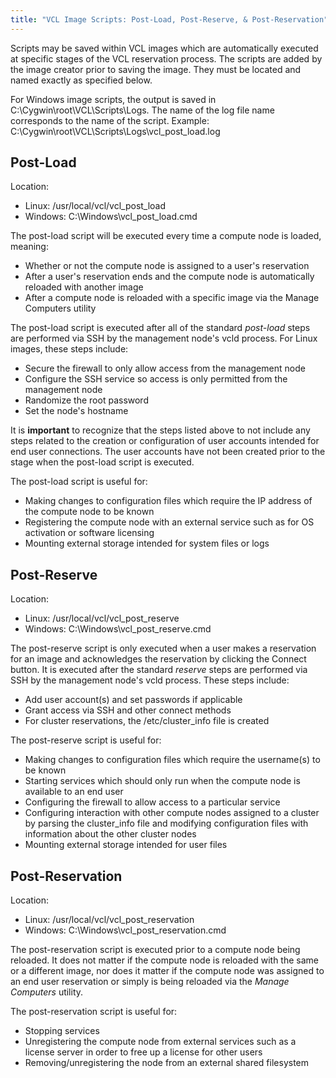 ```yaml
---
title: "VCL Image Scripts: Post-Load, Post-Reserve, & Post-Reservation"
---
```


Scripts may be saved within VCL images which are automatically executed at specific stages of the 
VCL 
reservation process.  The scripts are added by the image creator prior to saving the image.  They 
must be 
located and named exactly as specified below.

For Windows image scripts, the output is saved in C:\Cygwin\root\VCL\Scripts\Logs.  The name of 
the log file name corresponds to the name of the script.  Example: 
C:\Cygwin\root\VCL\Scripts\Logs\vcl_post_load.log

## Post-Load

Location:

* Linux: /usr/local/vcl/vcl_post_load
* Windows: C:\Windows\vcl_post_load.cmd

The post-load script will be executed every time a compute node is loaded, meaning:

* Whether or not the compute node is assigned to a user's reservation
* After a user's reservation ends and the compute node is automatically reloaded with another 
image
* After a compute node is reloaded with a specific image via the Manage Computers utility

The post-load script is executed after all of the standard *post-load* steps are performed via 
SSH by the 
management node's vcld process.  For Linux images, these steps include:

* Secure the firewall to only allow access from the management node
* Configure the SSH service so access is only permitted from the management node
* Randomize the root password
* Set the node's hostname

It is **important** to recognize that the steps listed above to not include any steps related to 
the creation 
or configuration of user accounts intended for end user connections.  The user accounts have not 
been created 
prior to the stage when the post-load script is executed.

The post-load script is useful for:

* Making changes to configuration files which require the IP address of the compute node to be 
known
* Registering the compute node with an external service such as for OS activation or software 
licensing
* Mounting external storage intended for system files or logs

## Post-Reserve

Location:

* Linux: /usr/local/vcl/vcl_post_reserve
* Windows: C:\Windows\vcl_post_reserve.cmd

The post-reserve script is only executed when a user makes a reservation for an image and 
acknowledges the 
reservation by clicking the Connect button.  It is executed after the standard *reserve* steps 
are performed 
via SSH by the management node's vcld process.  These steps include:

* Add user account(s) and set passwords if applicable
* Grant access via SSH and other connect methods
* For cluster reservations, the /etc/cluster_info file is created

The post-reserve script is useful for:

* Making changes to configuration files which require the username(s) to be known
* Starting services which should only run when the compute node is available to an end user
* Configuring the firewall to allow access to a particular service
* Configuring interaction with other compute nodes assigned to a cluster by parsing the 
cluster_info file and 
modifying configuration files with information about the other cluster nodes
* Mounting external storage intended for user files

## Post-Reservation

Location:

* Linux: /usr/local/vcl/vcl_post_reservation
* Windows: C:\Windows\vcl_post_reservation.cmd

The post-reservation script is executed prior to a compute node being reloaded.  It does not 
matter if the 
compute node is reloaded with the same or a different image, nor does it matter if the compute 
node was 
assigned to an end user reservation or simply is being reloaded via the *Manage Computers* 
utility.

The post-reservation script is useful for:

* Stopping services
* Unregistering the compute node from external services such as a license server in order to free 
up a license 
for other users
* Removing/unregistering the node from an external shared filesystem